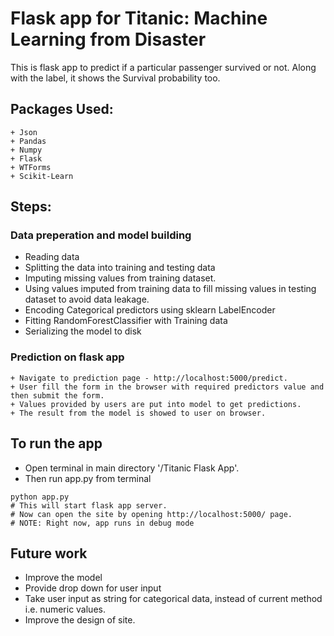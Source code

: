 # Flask app for Titanic: Machine Learning from Disaster

This is flask app to predict if a particular passenger survived or not. Along with the label, it shows the 
Survival probability too.

## Packages Used:
```
+ Json
+ Pandas
+ Numpy
+ Flask
+ WTForms
+ Scikit-Learn
```

## Steps:
### Data preperation and model building
+ Reading data
+ Splitting the data into training and testing data
+ Imputing missing values from training dataset.
+ Using values imputed from training data to fill missing values in testing dataset to avoid data leakage.
+ Encoding Categorical predictors using sklearn LabelEncoder
+ Fitting RandomForestClassifier with Training data
+ Serializing the model to disk

### Prediction on flask app
```
+ Navigate to prediction page - http://localhost:5000/predict.
+ User fill the form in the browser with required predictors value and then submit the form.
+ Values provided by users are put into model to get predictions.
+ The result from the model is showed to user on browser.
```

## To run the app
+ Open terminal in main directory '/Titanic Flask App'.
+ Then run app.py from terminal

```
python app.py
# This will start flask app server. 
# Now can open the site by opening http://localhost:5000/ page.
# NOTE: Right now, app runs in debug mode
```

## Future work
+ Improve the model
+ Provide drop down for user input
+ Take user input as string for categorical data, instead of current method i.e. numeric values.
+ Improve the design of site.
